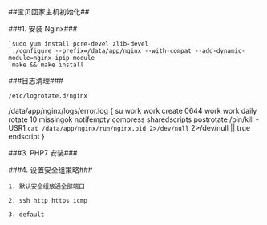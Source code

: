##宝贝回家主机初始化##

###1. 安装 Nginx###

	`sudo yum install pcre-devel zlib-devel
	`./configure --prefix=/data/app/nginx --with-compat --add-dynamic-module=nginx-ipip-module 
	`make && make install

###日志清理###

	/etc/logrotate.d/nginx

/data/app/nginx/logs/error.log {
    su work work
    create 0644 work work
    daily
    rotate 10
    missingok
    notifempty
    compress
    sharedscripts
    postrotate
        /bin/kill -USR1 `cat /data/app/nginx/run/nginx.pid 2>/dev/null` 2>/dev/null || true
    endscript
}

###3. PHP7 安装###

###4. 设置安全组策略###

	1. 默认安全组放通全部端口

	2. ssh http https icmp

	3. default
